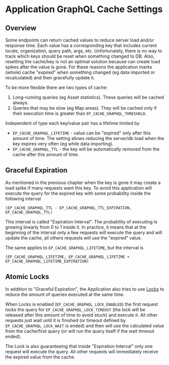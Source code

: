 # Application GraphQL Cache Settings

## Overview

Some endpoints can return cached values to reduce server load and/or response time. Each value has a corresponding key that includes current locale, organization, query path, args, etc. Unfortunately, there is no way to track which keys should be reset when something changed to DB. Also, resetting the cache/key is not an optimal solution because can create load spikes after the value is gone. For these reasons the application marks (whole) cache "expired" when something changed (eg data imported or recalculated) and then gracefully update it.

To be more flexible there are two types of cache:

1. Long-running queries (eg Asset statistics). These queries will be cached always.
2. Queries that may be slow (eg Map areas). They will be cached only if their execution time is greater than `EP_CACHE_GRAPHQL_THRESHOLD`.

Independent of type each key/value pair has a lifetime limited by

* `EP_CACHE_GRAPHQL_LIFETIME` - value can be "expired" only after this amount of time. The setting allows reducing the server/db load when the key expires very often (eg while data importing).
* `EP_CACHE_GRAPHQL_TTL` - the key will be automatically removed from the cache after this amount of time.


## Graceful Expiration

As mentioned in the previous chapter when the key is gone it may create a load spike if many requests want this key. To avoid this application will execute the query for the expired key with some probability inside the following interval

    (EP_CACHE_GRAPHQL_TTL - EP_CACHE_GRAPHQL_TTL_EXPIRATION, EP_CACHE_GRAPHQL_TTL)

This interval is called "Expiration Interval". The probability of executing is growing linearly from 0 to 1 inside it. In practice, it means that at the beginning of the interval only a few requests will execute the query and will update the cache, all others requests will use the "expired" value.

The same applies to `EP_CACHE_GRAPHQL_LIFETIME`, but the interval is

    (EP_CACHE_GRAPHQL_LIFETIME, EP_CACHE_GRAPHQL_LIFETIME + EP_CACHE_GRAPHQL_LIFETIME_EXPIRATION)


## Atomic Locks

In addition to "Graceful Expiration", the Application also tries to use [Locks](https://laravel.com/docs/cache#atomic-locks) to reduce the amount of queries executed at the same time.

When Locks is enabled (`EP_CACHE_GRAPHQL_LOCK_ENABLED`) the first request locks the query for `EP_CACHE_GRAPHQL_LOCK_TIMEOUT` (the lock will be released after this amount of time to avoid stuck) and execute it. All other requests just wait until it is finished (or timeout defined by `EP_CACHE_GRAPHQL_LOCK_WAIT` is ended) and then will use the calculated value from the cache/first query (or will run the query itself if the wait timeout ended).

The Lock is also guaranteeing that inside "Expiration Interval" only one request will execute the query. All other requests will immediately receive the expired value from the cache.
